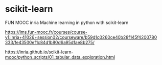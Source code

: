 # scikit-learn
FUN MOOC inria Machine learning in python with scikit-learn

https://lms.fun-mooc.fr/courses/course-v1:inria+41026+session02/courseware/b59d1c0260ce40b28f145f4200780333/fe43500ef1c84d1b80d6a95d1ae8b275/

https://inria.github.io/scikit-learn-mooc/python_scripts/01_tabular_data_exploration.html
